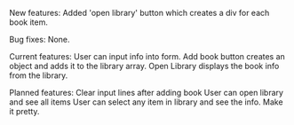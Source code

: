 New features:
Added 'open library' button which creates a div for each book item.

Bug fixes:
None.

Current features:
User can input info into form.
Add book button creates an object and adds it to the library array.
Open Library displays the book info from the library.

Planned features:
Clear input lines after adding book
User can open library and see all items
User can select any item in library and see the info.
Make it pretty.